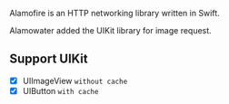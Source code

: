 Alamofire is an HTTP networking library written in Swift.

Alamowater added the UIKit library for image request.

## Support UIKit
- [x] UIImageView `without cache`
- [x] UIButton  `with cache`